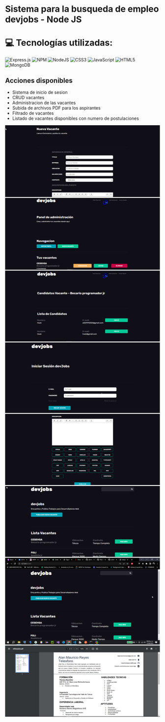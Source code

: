 # Sistema para la busqueda de empleo devjobs - Node JS
# 💻 Tecnologías utilizadas:
 ![Express.js](https://img.shields.io/badge/express.js-%23404d59.svg?style=for-the-badge&logo=express&logoColor=%2361DAFB)
 ![NPM](https://img.shields.io/badge/NPM-%23000000.svg?style=for-the-badge&logo=npm&logoColor=white) 
 ![NodeJS](https://img.shields.io/badge/node.js-6DA55F?style=for-the-badge&logo=node.js&logoColor=white)
 ![CSS3](https://img.shields.io/badge/css3-%231572B6.svg?style=for-the-badge&logo=css3&logoColor=white) 
 ![JavaScript](https://img.shields.io/badge/javascript-%23323330.svg?style=for-the-badge&logo=javascript&logoColor=%23F7DF1E) 
 ![HTML5](https://img.shields.io/badge/html5-%23E34F26.svg?style=for-the-badge&logo=html5&logoColor=white)
 ![MongoDB](https://img.shields.io/badge/MongoDB-%234ea94b.svg?style=for-the-badge&logo=mongodb&logoColor=white)

## Acciones disponibles

- Sistema de inicio de sesion
- CRUD vacantes
- Administracion de las vacantes
- Subida de archivos PDF para los aspirantes
- Filtrado de vacantes
- Listado de vacantes disponibles con numero de postulaciones

![Inicio](/capturas/captura%20(8).png)
![Inicio](/capturas/captura%20(1).png)
![Inicio](/capturas/captura%20(2).png)
![Inicio](/capturas/captura%20(3).png)
![Inicio](/capturas/captura%20(4).png)
![Inicio](/capturas/captura%20(5).png)
![Inicio](/capturas/captura%20(6).png)
![Inicio](/capturas/captura%20(7).png)
